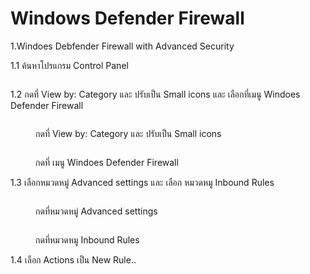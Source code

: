 # Windows Defender Firewall

1.Windoes Debfender Firewall with Advanced Security

1.1 ค้นหาโปรแกรม Control Panel

<figure><img src="../../.gitbook/assets/Screenshot (100).png" alt=""><figcaption></figcaption></figure>

1.2 กดที่ View by: Category และ ปรับเป็น Small icons และ เลือกที่เมนู Windoes Defender Firewall

<div>

<figure><img src="../../.gitbook/assets/Screenshot (104).png" alt=""><figcaption><p>กดที่ View by: Category และ ปรับเป็น Small icons</p></figcaption></figure>

 

<figure><img src="../../.gitbook/assets/Screenshot (105).png" alt=""><figcaption><p>กดที่ เมนู Windoes Defender Firewall</p></figcaption></figure>

</div>

1.3 เลือกหมวดหมู่ Advanced settings และ เลือก หมวดหมู Inbound Rules

<div>

<figure><img src="../../.gitbook/assets/Screenshot (107).png" alt=""><figcaption><p>กดที่หมวดหมู่ Advanced settings</p></figcaption></figure>

 

<figure><img src="../../.gitbook/assets/Screenshot (108).png" alt=""><figcaption><p>กดที่หมวดหมู Inbound Rules</p></figcaption></figure>

</div>

1.4 เลือก Actions เป็น New Rule..

<figure><img src="../../.gitbook/assets/Screenshot (109).png" alt=""><figcaption></figcaption></figure>

<div>

<figure><img src="../../.gitbook/assets/Screenshot (111).png" alt=""><figcaption></figcaption></figure>

 

<figure><img src="../../.gitbook/assets/Screenshot (113).png" alt=""><figcaption></figcaption></figure>

 

<figure><img src="../../.gitbook/assets/Screenshot (114).png" alt=""><figcaption></figcaption></figure>

 

<figure><img src="../../.gitbook/assets/Screenshot (116).png" alt=""><figcaption></figcaption></figure>

</div>

<div>

<figure><img src="../../.gitbook/assets/Screenshot (117).png" alt=""><figcaption></figcaption></figure>

 

<figure><img src="../../.gitbook/assets/Screenshot (118).png" alt=""><figcaption></figcaption></figure>

 

<figure><img src="../../.gitbook/assets/Screenshot (119).png" alt=""><figcaption></figcaption></figure>

 

<figure><img src="../../.gitbook/assets/Screenshot (120).png" alt=""><figcaption></figcaption></figure>

</div>

<figure><img src="../../.gitbook/assets/Screenshot 2022-12-23 170009.png" alt=""><figcaption></figcaption></figure>
